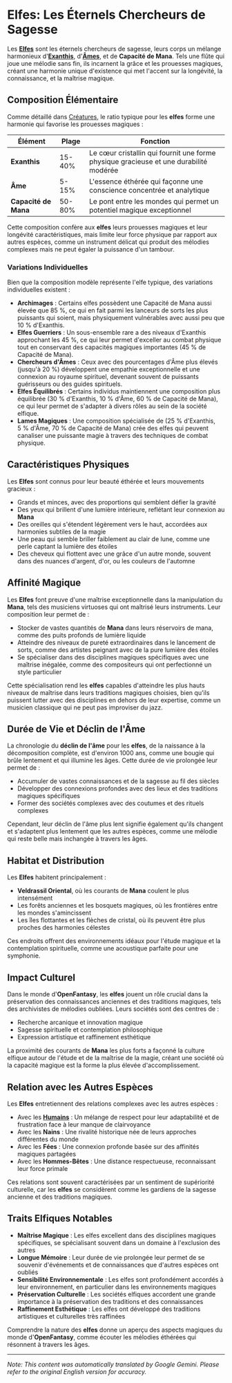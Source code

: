 # **Elfes**: Les Éternels Chercheurs de Sagesse

Les [**Elfes**](/codex/Creatures/Elves.md) sont les éternels chercheurs de sagesse, leurs corps un mélange harmonieux d'[**Exanthis**](/codex/Basic/Exanthis.md), d'[**Âmes**](/codex/Basic/Soul.md), et de **Capacité de Mana**. Tels une flûte qui joue une mélodie sans fin, ils incarnent la grâce et les prouesses magiques, créant une harmonie unique d'existence qui met l'accent sur la longévité, la connaissance, et la maîtrise magique.

## Composition Élémentaire

Comme détaillé dans [Créatures](/codex/Creatures/Creatures.md), le ratio typique pour les **elfes** forme une harmonie qui favorise les prouesses magiques :

| Élément | Plage | Fonction |
|---------|------------|----------|
| **Exanthis** | 15-40% | Le cœur cristallin qui fournit une forme physique gracieuse et une durabilité modérée |
| **Âme** | 5-15% | L'essence éthérée qui façonne une conscience concentrée et analytique |
| **Capacité de Mana** | 50-80% | Le pont entre les mondes qui permet un potentiel magique exceptionnel |

Cette composition confère aux **elfes** leurs prouesses magiques et leur longévité caractéristiques, mais limite leur force physique par rapport aux autres espèces, comme un instrument délicat qui produit des mélodies complexes mais ne peut égaler la puissance d'un tambour.

### Variations Individuelles

Bien que la composition modèle représente l'elfe typique, des variations individuelles existent :

- **Archimages** : Certains elfes possèdent une Capacité de Mana aussi élevée que 85 %, ce qui en fait parmi les lanceurs de sorts les plus puissants qui soient, mais physiquement vulnérables avec aussi peu que 10 % d'Exanthis.
- **Elfes Guerriers** : Un sous-ensemble rare a des niveaux d'Exanthis approchant les 45 %, ce qui leur permet d'exceller au combat physique tout en conservant des capacités magiques importantes (45 % de Capacité de Mana).
- **Chercheurs d'Âmes** : Ceux avec des pourcentages d'Âme plus élevés (jusqu'à 20 %) développent une empathie exceptionnelle et une connexion au royaume spirituel, devenant souvent de puissants guérisseurs ou des guides spirituels.
- **Elfes Équilibrés** : Certains individus maintiennent une composition plus équilibrée (30 % d'Exanthis, 10 % d'Âme, 60 % de Capacité de Mana), ce qui leur permet de s'adapter à divers rôles au sein de la société elfique.
- **Lames Magiques** : Une composition spécialisée de (25 % d'Exanthis, 5 % d'Âme, 70 % de Capacité de Mana) crée des elfes qui peuvent canaliser une puissante magie à travers des techniques de combat physique.

## Caractéristiques Physiques

Les **Elfes** sont connus pour leur beauté éthérée et leurs mouvements gracieux :
- Grands et minces, avec des proportions qui semblent défier la gravité
- Des yeux qui brillent d'une lumière intérieure, reflétant leur connexion au **Mana**
- Des oreilles qui s'étendent légèrement vers le haut, accordées aux harmonies subtiles de la magie
- Une peau qui semble briller faiblement au clair de lune, comme une perle captant la lumière des étoiles
- Des cheveux qui flottent avec une grâce d'un autre monde, souvent dans des nuances d'argent, d'or, ou les couleurs de l'automne

## Affinité Magique

Les **Elfes** font preuve d'une maîtrise exceptionnelle dans la manipulation du **Mana**, tels des musiciens virtuoses qui ont maîtrisé leurs instruments. Leur composition leur permet de :
- Stocker de vastes quantités de **Mana** dans leurs réservoirs de mana, comme des puits profonds de lumière liquide
- Atteindre des niveaux de pureté extraordinaires dans le lancement de sorts, comme des artistes peignant avec de la pure lumière des étoiles
- Se spécialiser dans des disciplines magiques spécifiques avec une maîtrise inégalée, comme des compositeurs qui ont perfectionné un style particulier

Cette spécialisation rend les **elfes** capables d'atteindre les plus hauts niveaux de maîtrise dans leurs traditions magiques choisies, bien qu'ils puissent lutter avec des disciplines en dehors de leur expertise, comme un musicien classique qui ne peut pas improviser du jazz.

## Durée de Vie et Déclin de l'Âme

La chronologie du **déclin de l'âme** pour les **elfes**, de la naissance à la décomposition complète, est d'environ 1000 ans, comme une bougie qui brûle lentement et qui illumine les âges. Cette durée de vie prolongée leur permet de :
- Accumuler de vastes connaissances et de la sagesse au fil des siècles
- Développer des connexions profondes avec des lieux et des traditions magiques spécifiques
- Former des sociétés complexes avec des coutumes et des rituels complexes

Cependant, leur déclin de l'âme plus lent signifie également qu'ils changent et s'adaptent plus lentement que les autres espèces, comme une mélodie qui reste belle mais inchangée à travers les âges.

## Habitat et Distribution

Les **Elfes** habitent principalement :
- **Veldrassil Oriental**, où les courants de **Mana** coulent le plus intensément
- Les forêts anciennes et les bosquets magiques, où les frontières entre les mondes s'amincissent
- Les îles flottantes et les flèches de cristal, où ils peuvent être plus proches des harmonies célestes

Ces endroits offrent des environnements idéaux pour l'étude magique et la contemplation spirituelle, comme une acoustique parfaite pour une symphonie.

## Impact Culturel

Dans le monde d'**OpenFantasy**, les **elfes** jouent un rôle crucial dans la préservation des connaissances anciennes et des traditions magiques, tels des archivistes de mélodies oubliées. Leurs sociétés sont des centres de :
- Recherche arcanique et innovation magique
- Sagesse spirituelle et contemplation philosophique
- Expression artistique et raffinement esthétique

La proximité des courants de **Mana** les plus forts a façonné la culture elfique autour de l'étude et de la maîtrise de la magie, créant une société où la capacité magique est la forme la plus élevée d'accomplissement.

## Relation avec les Autres Espèces

Les **Elfes** entretiennent des relations complexes avec les autres espèces :
- Avec les [**Humains**](/codex/Creatures/Human.md) : Un mélange de respect pour leur adaptabilité et de frustration face à leur manque de clairvoyance
- Avec les **Nains** : Une rivalité historique née de leurs approches différentes du monde
- Avec les **Fées** : Une connexion profonde basée sur des affinités magiques partagées
- Avec les **Hommes-Bêtes** : Une distance respectueuse, reconnaissant leur force primale

Ces relations sont souvent caractérisées par un sentiment de supériorité culturelle, car les **elfes** se considèrent comme les gardiens de la sagesse ancienne et des traditions magiques.

## Traits Elfiques Notables

- **Maîtrise Magique** : Les elfes excellent dans des disciplines magiques spécifiques, se spécialisant souvent dans un domaine à l'exclusion des autres
- **Longue Mémoire** : Leur durée de vie prolongée leur permet de se souvenir d'événements et de connaissances que d'autres espèces ont oubliés
- **Sensibilité Environnementale** : Les elfes sont profondément accordés à leur environnement, en particulier dans les environnements magiques
- **Préservation Culturelle** : Les sociétés elfiques accordent une grande importance à la préservation des traditions et des connaissances
- **Raffinement Esthétique** : Les elfes ont développé des traditions artistiques et culturelles très raffinées

Comprendre la nature des **elfes** donne un aperçu des aspects magiques du monde d'**OpenFantasy**, comme écouter les mélodies éthérées qui résonnent à travers les âges.


---
_Note: This content was automatically translated by Google Gemini. Please refer to the original English version for accuracy._